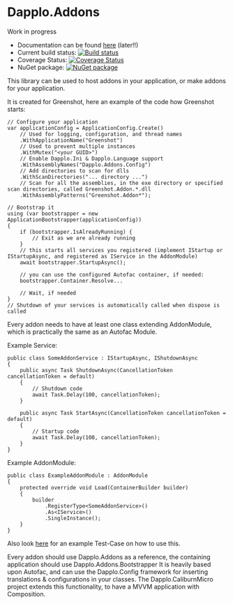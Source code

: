 Dapplo.Addons
=====================
Work in progress

- Documentation can be found [here](http://www.dapplo.net/blocks/Dapplo.Addons) (later!!)
- Current build status: [![Build status](https://ci.appveyor.com/api/projects/status/bem7losuu07ywvyr?svg=true)](https://ci.appveyor.com/project/dapplo/dapplo-addons)
- Coverage Status: [![Coverage Status](https://coveralls.io/repos/github/dapplo/Dapplo.Addons/badge.svg?branch=master)](https://coveralls.io/github/dapplo/Dapplo.Addons?branch=master)
- NuGet package: [![NuGet package](https://badge.fury.io/nu/Dapplo.Addons.svg)](https://badge.fury.io/nu/Dapplo.Addons)

This library can be used to host addons in your application, or make addons for your application.

It is created for Greenshot, here an example of the code how Greenshot starts:

```
// Configure your application
var applicationConfig = ApplicationConfig.Create()
	// Used for logging, configuration, and thread names
	.WithApplicationName("Greenshot")
	// Used to prevent multiple instances
	.WithMutex("<your GUID>")
	// Enable Dapplo.Ini & Dapplo.Language support
	.WithAssemblyNames("Dapplo.Addons.Config")
	// Add directories to scan for dlls
	.WithScanDirectories("... directory ...")
	// Scan for all the assemblies, in the exe directory or specified scan directories, called Greenshot.Addon.*.dll
	.WithAssemblyPatterns("Greenshot.Addon*");

// Bootstrap it
using (var bootstrapper = new ApplicationBootstrapper(applicationConfig))
{
	if (bootstrapper.IsAlreadyRunning) {
		// Exit as we are already running
	}
	// this starts all services you registered (implement IStartup or IStartupAsync, and registered as IService in the AddonModule)
	await bootstrapper.StartupAsync();
	
	// you can use the configured Autofac container, if needed:
	bootstrapper.Container.Resolve...
	
	// Wait, if needed
}
// Shutdown of your services is automatically called when dispose is called
```
Every addon needs to have at least one class extending AddonModule, which is practically the same as an Autofac Module.

Example Service:

```
public class SomeAddonService : IStartupAsync, IShutdownAsync
{
	public async Task ShutdownAsync(CancellationToken cancellationToken = default)
	{
		// Shutdown code
		await Task.Delay(100, cancellationToken);
	}

	public async Task StartAsync(CancellationToken cancellationToken = default)
	{
		// Startup code
		await Task.Delay(100, cancellationToken);
	}
}
```

Example AddonModule:

```
public class ExampleAddonModule : AddonModule
{
	protected override void Load(ContainerBuilder builder)
	{
		builder
			.RegisterType<SomeAddonService>()
			.As<IService>()
			.SingleInstance();
	}
}
```

Also look [here](https://github.com/dapplo/Dapplo.Addons/blob/master/src/Dapplo.Addons.Tests/ApplicationBootstrapperTests.cs#L138) for an example Test-Case on how to use this.

Every addon should use Dapplo.Addons as a reference, the containing application should use Dapplo.Addons.Bootstrapper
It is heavily based upon Autofac, and can use the Dapplo.Config framework for inserting translations & configurations in your classes.
The Dapplo.CaliburnMicro project extends this functionality, to have a MVVM application with Composition.
